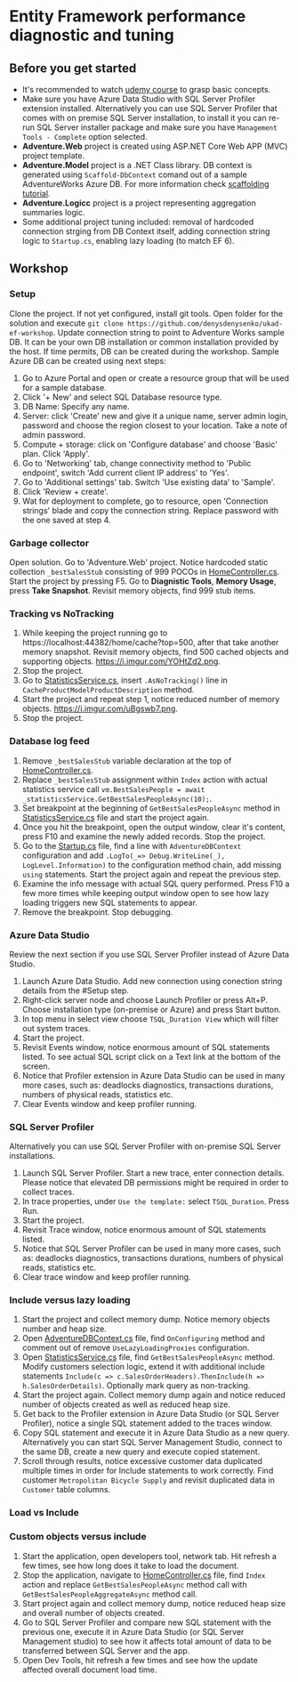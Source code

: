 # Entity Framework performance diagnostic and tuning

## Before you get started
- It's recommended to watch [udemy course](https://www.udemy.com/course/entity-framework-core-tutorial) to grasp basic concepts.
- Make sure you have Azure Data Studio with SQL Server Profiler extension installed. Alternatively you can use SQL Server Profiler that comes with on premise SQL Server installation, to install it you can re-run SQL Server installer package and make sure you have `Management Tools - Complete` option selected.
- **Adventure.Web** project is created using ASP.NET Core Web APP (MVC) project template.
- **Adventure.Model** project is a .NET Class library. DB context is generated using `Scaffold-DbContext` comand out of a sample AdventureWorks Azure DB. For more information check [scaffolding tutorial](https://www.entityframeworktutorial.net/efcore/create-model-for-existing-database-in-ef-core.aspx).
- **Adventure.Logicc** project is a project representing aggregation summaries logic.
- Some additional project tuning included: removal of hardcoded connection strging from DB Context itself, adding connection string logic to `Startup.cs`, enabling lazy loading (to match EF 6).

## Workshop

### Setup
Clone the project. 
If not yet configured, install git tools. Open folder for the solution and execute `git clone https://github.com/denysdenysenko/ukad-ef-workshop`. 
Update connection string to point to Adventure Works sample DB. It can be your own DB installation or common installation provided by the host. If time permits, DB can be created during the workshop.
Sample Azure DB can be created using next steps:
1. Go to Azure Portal and open or create a resource group that will be used for a sample database.
2. Click '+ New' and select SQL Database resource type.
3. DB Name: Specify any name. 
4. Server: click 'Create' new and give it a unique name, server admin login, password and choose the region closest to your location. Take a note of admin password.
5. Compute + storage: click on 'Configure database' and choose 'Basic' plan. Click 'Apply'.
6. Go to 'Networking' tab, change connectivity method to 'Public endpoint', switch 'Add current client IP address' to 'Yes'.
7. Go to 'Additional settings' tab. Switch 'Use existing data' to 'Sample'.
8. Click 'Review + create'.
9. Wat for deployment to complete, go to resource, open 'Connection strings' blade and copy the connection string. Replace password with the one saved at step 4.

### Garbage collector
Open solution. Go to 'Adventure.Web' project.
Notice hardcoded static collection `_bestSalesStub` consisting of 999 POCOs in [HomeController.cs](Adventure.Web/Adventure.Web/Controllers/HomeController.cs).
Start the project by pressing F5.
Go to **Diagnistic Tools**, **Memory Usage**, press **Take Snapshot**. Revisit memory objects, find 999 stub items.

### Tracking vs NoTracking
1. While keeping the project running go to https://localhost:44382/home/cache?top=500, after that take another memory snapshot.
Revisit memory objects, find 500 cached objects and supporting objects. https://i.imgur.com/YOHtZd2.png.
2. Stop the project.
3. Go to [StatisticsService.cs](Adventure.Web/Adventure.Logic/Services/StatisticsService.cs), insert `.AsNoTracking()` line in `CacheProductModelProductDescription` method. 
4. Start the project and repeat step 1, notice reduced number of memory objects. https://i.imgur.com/uBgswb7.png.
5. Stop the project.

### Database log feed
1. Remove `_bestSalesStub` variable declaration at the top of [HomeController.cs](Adventure.Web/Adventure.Web/Controllers/HomeController.cs).
2. Replace `_bestSalesStub` assignment within `Index` action with actual statistics service call `vm.BestSalesPeople = await _statisticsService.GetBestSalesPeopleAsync(10);`.
3. Set breakpoint at the beginning of `GetBestSalesPeopleAsync` method in [StatisticsService.cs](Adventure.Web/Adventure.Logic/Services/StatisticsService.cs) file and start the project again.
4. Once you hit the breakpoint, open the output window, clear it's content, press F10 and examine the newly added records. Stop the project.
5. Go to the [Startup.cs](Adventure.Web/Adventure.Web/Startup.cs) file, find a line with `AdventureDBContext` configuration and add `.LogTo(_=> Debug.WriteLine(_), LogLevel.Information)` to the configuration method chain, add missing `using` statements. Start the project again and repeat the previous step.
6. Examine the info message with actual SQL query performed. Press F10 a few more times while keeping output window open to see how lazy loading triggers new SQL statements to appear.
7. Remove the breakpoint. Stop debugging.

### Azure Data Studio
Review the next section if you use SQL Server Profiler instead of Azure Data Studio.
1. Launch Azure Data Studio. Add new connection using conection string details from the #Setup step.
2. Right-click server node and choose Launch Profiler or press Alt+P. Choose installation type (on-premise or Azure) and press Start button.
3. In top menu in select view choose `TSQL_Duration View` which will filter out system traces.
4. Start the project.
5. Revisit Events window, notice enormous amount of SQL statements listed. To see actual SQL script click on a Text link at the bottom of the screen.
6. Notice that Profiler extension in Azure Data Studio can be used in many more cases, such as: deadlocks diagnostics, transactions durations, numbers of physical reads, statistics etc.
7. Clear Events window and keep profiler running.

### SQL Server Profiler
Alternatively you can use SQL Server Profiler with on-premise SQL Server installations.
1. Launch SQL Server Profiler. Start a new trace, enter connection details. Please notice that elevated DB permissions might be required in order to collect traces.
2. In trace properties, under `Use the template:` select `TSQL_Duration`. Press Run.
3. Start the project.
4. Revisit Trace window, notice enormous amount of SQL statements listed.
5. Notice that SQL Server Profiler can be used in many more cases, such as: deadlocks diagnostics, transactions durations, numbers of physical reads, statistics etc.
6. Clear trace window and keep profiler running.

### Include versus lazy loading
1. Start the project and collect memory dump. Notice memory objects number and heap size. 
2. Open [AdventureDBContext.cs](Adventure.Web/Adventure.Model/Models/AdventureDBContext.cs) file, find `OnConfiguring` method and comment out of remove `UseLazyLoadingProxies` configuration.
3. Open [StatisticsService.cs](Adventure.Web/Adventure.Logic/Services/StatisticsService.cs) file, find `GetBestSalesPeopleAsync` method. Modify customers selection logic, extend it with additional include statements `Include(c => c.SalesOrderHeaders).ThenInclude(h => h.SalesOrderDetails)`. Optionally mark query as non-tracking.
4. Start the project again. Collect memory dump again and notice reduced number of objects created as well as reduced heap size.
5. Get back to the Profiler extension in Azure Data Studio (or SQL Server Profiler), notice a single SQL statement added to the traces window. 
6. Copy SQL statement and execute it in Azure Data Studio as a new query. Alternatively you can start SQL Server Management Studio, connect to the same DB, create a new query and execute copied statement.
7. Scroll through results, notice excessive customer data duplicated multiple times in order for Include statements to work correctly. Find customer `Metropolitan Bicycle Supply` and revisit duplicated data in `Customer` table columns.

### Load vs Include

### Custom objects versus include
1. Start the application, open developers tool, network tab. Hit refresh a few times, see how long does it take to load the document.
2. Stop the application, navigate to [HomeController.cs](Adventure.Web/Adventure.Web/Controllers/HomeController.cs) file, find `Index` action and replace `GetBestSalesPeopleAsync` method call with `GetBestSalesPeopleAggregateAsync` method call. 
3. Start project again and collect memory dump, notice reduced heap size and overall number of objects created.
4. Go to SQL Server Profiler and compare new SQL statement with the previous one, execute it in Azure Data Studio (or SQL Server Management studio) to see how it affects total amount of data to be transferred between SQL Server and the app.
5. Open Dev Tools, hit refresh a few times and see how the update affected overall document load time.
